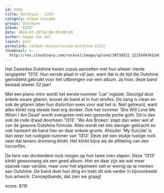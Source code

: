 ```yaml
---
id: 5362
title: Outshine - 1313
category: Album reviews
groups: Outshine
album: "1313"
date: 2018-07-28T14:06:05+00:00
author: Seppe Van Ael
layout: post
permalink: /album-review/review-outshine-1313/
thumbnail: >-
  http://res.cloudinary.com/rockxxl/image/upload/30739522_1215549765248652_3151441099194373628_n.jpg
---
```

Het Zweedse Outshine kwam zopas aanzetten met hun alweer vierde langspeler ‘1313’. Hun eerste plaat in vijf jaar, want dat is de tijd die Outshine gemiddeld gebruikt voor het uitbrengen van een album. Ja hoor, deze band bestaat alweer 22 jaar!

Met een piano-intro wordt het eerste nummer ‘Liar’ ingezet. Gevolgd door enkele zware gitaren, bouwt de band af in hun strofes. De zang is clean en ook de gitaren laten hun distortion even voor wat het is. Niet getreurd, want alles klinkt nog steeds heel erg donker. Ook het nummer ‘She Will Love Me When I Am Dead’ wordt overgoten met een gezonde portie goth. Dit is dan ook de rode draad doorheen ‘1313’. ‘We Are Broken’ stapt dan weer wel af van de gewone Outshine formule. Alles wordt net iets steviger gebracht en ook hanteert de band hier en daar enkele grunts. Afsluiter ‘My Suicide’ is dan weer het rustigste nummer van ‘1313’. Deze zet een stukje rustige rock neer dat tevens dromerig klinkt. Het klinkt bijna als de aftiteling van een horrorfilm.

De fans van donkerdere rock mogen op hun twee oren slapen. Deze '1313' klinkt gewoonweg als een goed album. Hier en daar zijn we wat meer opzoek naar variatie, maar over het algemeen valt er weinig op te merken aan Outshine. De band doet hun ding en trekt dit ook verder in bijvoorbeeld hun artwork. Conceptbands, dat zien we graag!

score: 8/10
